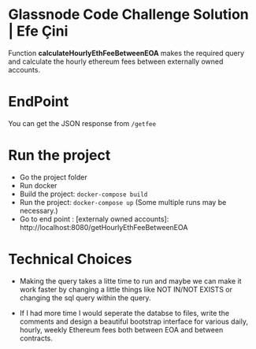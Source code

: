 # Glassnode Code Challenge Solution | Efe Çini

Function **calculateHourlyEthFeeBetweenEOA** makes the required query and calculate the hourly ethereum fees between externally owned accounts.

# EndPoint

You can get the JSON response from  ```/getfee```

# Run the project
- Go the project folder
- Run docker
- Build the project: ```docker-compose build```
- Run the project: ```docker-compose up``` (Some multiple runs may be necessary.)
- Go to end point : [externaly owned accounts]: http://localhost:8080/getHourlyEthFeeBetweenEOA

# Technical Choices

- Making the query takes a litte time to run and maybe we can make it work faster by changing a little things like NOT IN/NOT EXISTS or changing the sql query within the query.

- If I had more time I would seperate the databse to files, write the comments and design a beautiful bootstrap interface for various daily, hourly, weekly Ethereum fees both between EOA and between contracts.
